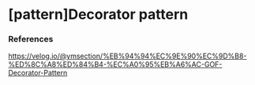 # [pattern]Decorator pattern







### References

https://velog.io/@ymsection/%EB%94%94%EC%9E%90%EC%9D%B8-%ED%8C%A8%ED%84%B4-%EC%A0%95%EB%A6%AC-GOF-Decorator-Pattern